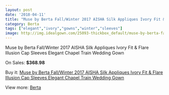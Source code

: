 ```yaml
---
layout: post
date: '2018-04-11'
title: "Muse by Berta Fall/Winter 2017 AISHA Silk Appliques Ivory Fit & Flare Illusion Cap Sleeves Elegant Chapel Train Wedding Gown"
category: Berta
tags: ["elegant","ivory","gowns","winter","sleeves"]
image: http://img.idealgown.com/25093-thickbox_default/muse-by-berta-fall-winter-2017-aisha-silk-appliques-ivory-fit-flare-illusion-cap-sleeves-elegant-chapel-train-wedding-gown.jpg
---
```

Muse by Berta Fall/Winter 2017 AISHA Silk Appliques Ivory Fit & Flare Illusion Cap Sleeves Elegant Chapel Train Wedding Gown

On Sales: **$368.98**
<a href="https://www.idealgown.com/en/berta/9853-muse-by-berta-fall-winter-2017-aisha-silk-appliques-ivory-fit-flare-illusion-cap-sleeves-elegant-chapel-train-wedding-gown.html"><amp-img layout="responsive" width="600" height="600" src="//img.idealgown.com/25093-thickbox_default/muse-by-berta-fall-winter-2017-aisha-silk-appliques-ivory-fit-flare-illusion-cap-sleeves-elegant-chapel-train-wedding-gown.jpg" alt="Muse by Berta Fall/Winter 2017 AISHA Silk Appliques Ivory Fit & Flare Illusion Cap Sleeves Elegant Chapel Train Wedding Gown 0" /></a>
<a href="https://www.idealgown.com/en/berta/9853-muse-by-berta-fall-winter-2017-aisha-silk-appliques-ivory-fit-flare-illusion-cap-sleeves-elegant-chapel-train-wedding-gown.html"><amp-img layout="responsive" width="600" height="600" src="//img.idealgown.com/25099-thickbox_default/muse-by-berta-fall-winter-2017-aisha-silk-appliques-ivory-fit-flare-illusion-cap-sleeves-elegant-chapel-train-wedding-gown.jpg" alt="Muse by Berta Fall/Winter 2017 AISHA Silk Appliques Ivory Fit & Flare Illusion Cap Sleeves Elegant Chapel Train Wedding Gown 1" /></a>
<a href="https://www.idealgown.com/en/berta/9853-muse-by-berta-fall-winter-2017-aisha-silk-appliques-ivory-fit-flare-illusion-cap-sleeves-elegant-chapel-train-wedding-gown.html"><amp-img layout="responsive" width="600" height="600" src="//img.idealgown.com/25098-thickbox_default/muse-by-berta-fall-winter-2017-aisha-silk-appliques-ivory-fit-flare-illusion-cap-sleeves-elegant-chapel-train-wedding-gown.jpg" alt="Muse by Berta Fall/Winter 2017 AISHA Silk Appliques Ivory Fit & Flare Illusion Cap Sleeves Elegant Chapel Train Wedding Gown 2" /></a>
<a href="https://www.idealgown.com/en/berta/9853-muse-by-berta-fall-winter-2017-aisha-silk-appliques-ivory-fit-flare-illusion-cap-sleeves-elegant-chapel-train-wedding-gown.html"><amp-img layout="responsive" width="600" height="600" src="//img.idealgown.com/25097-thickbox_default/muse-by-berta-fall-winter-2017-aisha-silk-appliques-ivory-fit-flare-illusion-cap-sleeves-elegant-chapel-train-wedding-gown.jpg" alt="Muse by Berta Fall/Winter 2017 AISHA Silk Appliques Ivory Fit & Flare Illusion Cap Sleeves Elegant Chapel Train Wedding Gown 3" /></a>
<a href="https://www.idealgown.com/en/berta/9853-muse-by-berta-fall-winter-2017-aisha-silk-appliques-ivory-fit-flare-illusion-cap-sleeves-elegant-chapel-train-wedding-gown.html"><amp-img layout="responsive" width="600" height="600" src="//img.idealgown.com/25096-thickbox_default/muse-by-berta-fall-winter-2017-aisha-silk-appliques-ivory-fit-flare-illusion-cap-sleeves-elegant-chapel-train-wedding-gown.jpg" alt="Muse by Berta Fall/Winter 2017 AISHA Silk Appliques Ivory Fit & Flare Illusion Cap Sleeves Elegant Chapel Train Wedding Gown 4" /></a>
<a href="https://www.idealgown.com/en/berta/9853-muse-by-berta-fall-winter-2017-aisha-silk-appliques-ivory-fit-flare-illusion-cap-sleeves-elegant-chapel-train-wedding-gown.html"><amp-img layout="responsive" width="600" height="600" src="//img.idealgown.com/25095-thickbox_default/muse-by-berta-fall-winter-2017-aisha-silk-appliques-ivory-fit-flare-illusion-cap-sleeves-elegant-chapel-train-wedding-gown.jpg" alt="Muse by Berta Fall/Winter 2017 AISHA Silk Appliques Ivory Fit & Flare Illusion Cap Sleeves Elegant Chapel Train Wedding Gown 5" /></a>
<a href="https://www.idealgown.com/en/berta/9853-muse-by-berta-fall-winter-2017-aisha-silk-appliques-ivory-fit-flare-illusion-cap-sleeves-elegant-chapel-train-wedding-gown.html"><amp-img layout="responsive" width="600" height="600" src="//img.idealgown.com/25094-thickbox_default/muse-by-berta-fall-winter-2017-aisha-silk-appliques-ivory-fit-flare-illusion-cap-sleeves-elegant-chapel-train-wedding-gown.jpg" alt="Muse by Berta Fall/Winter 2017 AISHA Silk Appliques Ivory Fit & Flare Illusion Cap Sleeves Elegant Chapel Train Wedding Gown 6" /></a>

Buy it: [Muse by Berta Fall/Winter 2017 AISHA Silk Appliques Ivory Fit & Flare Illusion Cap Sleeves Elegant Chapel Train Wedding Gown](https://www.idealgown.com/en/berta/9853-muse-by-berta-fall-winter-2017-aisha-silk-appliques-ivory-fit-flare-illusion-cap-sleeves-elegant-chapel-train-wedding-gown.html "Muse by Berta Fall/Winter 2017 AISHA Silk Appliques Ivory Fit & Flare Illusion Cap Sleeves Elegant Chapel Train Wedding Gown")

View more: [Berta](https://www.idealgown.com/en/116-berta "Berta")